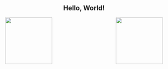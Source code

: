 <p>
  <h2 align="center">Hello, World! <br>
  </h2>
</p>

<a href="https://github.com/anuraghazra/github-readme-stats">
  <img align="left" src="https://github-readme-stats-git-masterrstaa-rickstaa.vercel.app/api?username=Defmc&theme=transparent&show_icons=true&count_private=true&include_all_commits=true" height="150" />
</a>
<a href="https://github.com/anuraghazra/convoychat">
  <img align="right" src="https://github-readme-stats-git-masterrstaa-rickstaa.vercel.app/api/top-langs/?username=Defmc&theme=transparent&layout=compact&include_all_commits=true&hide=css" height="150"/>
</a>
